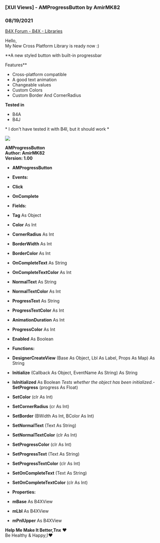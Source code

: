 ###  [XUI Views] - AMProgressButton by AmirMK82
### 08/19/2021
[B4X Forum - B4X - Libraries](https://www.b4x.com/android/forum/threads/133575/)

Hello,  
My New Cross Platform Library is ready now :)  
  
**A new styled button with built-in progressbar  
  
Features**  

- Cross-platform compatible
- A good text animation
- Changeable values
- Custom Colors
- Custom Border And CornerRadius

  
**Tested in**  

- B4A
- B4J

\* I don't have tested it with B4I, but it should work \*  
  
![](https://www.b4x.com/android/forum/attachments/118025)  
  
  
  
**AMProgressButton  
Author: AmirMK82  
Version: 1.00**  

- **AMProgressButton**

- **Events:**

- **Click**
- **OnComplete**

- **Fields:**

- **Tag** As Object
- **Color** As Int
- **CornerRadius** As Int
- **BorderWidth** As Int
- **BorderColor** As Int
- **OnCompleteText** As String
- **OnCompleteTextColor** As Int
- **NormalText** As String
- **NormalTextColor** As Int
- **ProgressText** As String
- **ProgressTextColor** As Int
- **AnimationDuration** As Int
- **ProgressColor** As Int
- **Enabled** As Boolean

- **Functions:**

- **DesignerCreateView** (Base As Object, Lbl As Label, Props As Map) As String
- **Initialize** (Callback As Object, EventName As String) As String
- **IsInitialized** As Boolean
*Tests whether the object has been initialized.*- **SetProgress** (progress As Float)
- **SetColor** (clr As Int)
- **SetCornerRadius** (cr As Int)
- **SetBorder** (BWidth As Int, BColor As Int)
- **SetNormalText** (Text As String)
- **SetNormalTextColor** (clr As Int)
- **SetProgressColor** (clr As Int)
- **SetProgressText** (Text As String)
- **SetProgressTextColor** (clr As Int)
- **SetOnCompleteText** (Text As String)
- **SetOnCompleteTextColor** (clr As Int)

- **Properties:**

- **mBase** As B4XView
- **mLbl** As B4XView
- **mPnlUpper** As B4XView

  
**Help Me Make It Better,Tnx** ❤  
Be Healthy & Happy;)❤